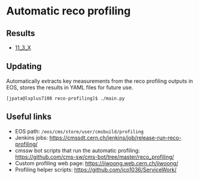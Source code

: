 # Automatic reco profiling

## Results

- [11_3_X](results/11_3_X.yaml)

## Updating
Automatically extracts key measurements from the reco profiling outputs in EOS, stores the results in YAML files for future use.

```
[jpata@lxplus7108 reco-profiling]$ ./main.py
```

## Useful links
- EOS path: `/eos/cms/store/user/cmsbuild/profiling`
- Jenkins jobs: https://cmssdt.cern.ch/jenkins/job/release-run-reco-profiling/
- cmssw bot scripts that run the automatic profiling: https://github.com/cms-sw/cms-bot/tree/master/reco_profiling/
- Custom profiling web page: https://jiwoong.web.cern.ch/jiwoong/
- Profiling helper scripts: https://github.com/ico1036/ServiceWork/
